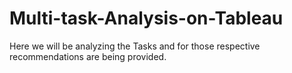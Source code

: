 # Multi-task-Analysis-on-Tableau
Here we will be analyzing the Tasks and for those respective recommendations are being provided.
